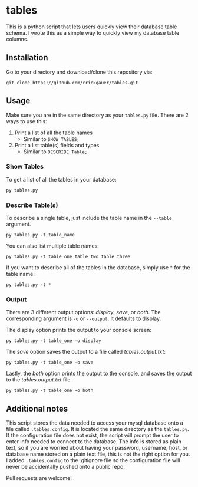 # tables

This is a python script that lets users quickly view their database table schema. I wrote this as a simple way to quickly view my database table columns.

## Installation

Go to your directory and download/clone this repository via:
```
git clone https://github.com/rrickgauer/tables.git
```

## Usage

Make sure you are in the same directory as your ```tables.py``` file. There are 2 ways to use this:

1. Print a list of all the table names
    * Similar to ```SHOW TABLES;```
2. Print a list table(s) fields and types
    * Similar to ```DESCRIBE Table;```

### Show Tables

To get a list of all the tables in your database:
```
py tables.py
```

### Describe Table(s)

To describe a single table, just include the table name in the ```--table``` argument.
```
py tables.py -t table_name
```

You can also list multiple table names:
```
py tables.py -t table_one table_two table_three
```

If you want to describe all of the tables in the database, simply use * for the table name:
```
py tables.py -t *
```

### Output

There are 3 different output options: *display*, *save*, or *both*. The corresponding argument is ```-o``` or ```--output```. It defaults to display.

The display option prints the output to your console screen:
```
py tables.py -t table_one -o display
```

The *save* option saves the output to a file called *tables.output.txt*:
```
py tables.py -t table_one -o save
```

Lastly, the *both* option prints the output to the console, and saves the output to the *tables.output.txt* file.
```
py tables.py -t table_one -o both
```

## Additional notes

This script stores the data needed to access your mysql database onto a file called ```.tables.config```. It is located the same directory as the ```tables.py```. If the configuration file does not exist, the script will prompt the user to enter info needed to connect to the database. The info is stored as plain text, so if you are worried about having your password, username, host, or database name stored on a plain text file, this is not the right option for you. I added ```.tables.config``` to the .gitignore file so the configuration file will never be accidentally pushed onto a public repo.

Pull requests are welcome!
